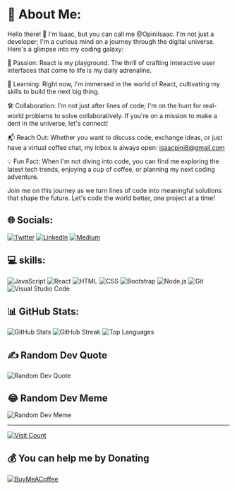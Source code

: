 # 💫 About Me:

Hello there! 👋 I'm Isaac, but you can call me @OpiniIsaac. I'm not just a developer; I'm a curious mind on a journey through the digital universe. Here's a glimpse into my coding galaxy:

🚀 Passion: React is my playground. The thrill of crafting interactive user interfaces that come to life is my daily adrenaline.

🌱 Learning: Right now, I'm immersed in the world of React, cultivating my skills to build the next big thing.

🛠️ Collaboration: I'm not just after lines of code; I'm on the hunt for real-world problems to solve collaboratively. If you're on a mission to make a dent in the universe, let's connect!

📬 Reach Out: Whether you want to discuss code, exchange ideas, or just have a virtual coffee chat, my inbox is always open: isaacpini8@gmail.com

💡 Fun Fact: When I'm not diving into code, you can find me exploring the latest tech trends, enjoying a cup of coffee, or planning my next coding adventure.

Join me on this journey as we turn lines of code into meaningful solutions that shape the future. Let's code the world better, one project at a time!


## 🌐 Socials:
[![Twitter](https://img.icons8.com/color/48/000000/twitter--v1.png)](https://twitter.com/opiniisaac256) 
[![LinkedIn](https://img.icons8.com/color/48/000000/linkedin.png)](https://linkedin.com/in/opini-isaac-2320b71b7)
[![Medium](https://img.icons8.com/color/48/000000/medium-monogram.png)](https://medium.com/@isaacopini8)

## 💻 skills:
![JavaScript](https://img.icons8.com/color/48/000000/javascript.png)
![React](https://img.icons8.com/color/48/000000/react-native.png)
![HTML](https://img.icons8.com/color/48/000000/html-5.png)
![CSS](https://img.icons8.com/color/48/000000/css3.png)
![Bootstrap](https://img.icons8.com/color/48/000000/bootstrap.png)
![Node.js](https://img.icons8.com/color/48/000000/nodejs.png)
![Git](https://img.icons8.com/color/48/000000/git.png)
![Visual Studio Code](https://img.icons8.com/color/48/000000/visual-studio-code-2019.png)



## 📊 GitHub Stats:
![GitHub Stats](https://github-readme-stats.vercel.app/api?username=opiniisaac&theme=dark&hide_border=false&include_all_commits=true&count_private=true)
![GitHub Streak](https://github-readme-streak-stats.herokuapp.com/?user=opiniisaac&theme=dark&hide_border=false)
![Top Languages](https://github-readme-stats.vercel.app/api/top-langs/?username=opiniisaac&theme=dark&hide_border=false&include_all_commits=true&count_private=true&layout=compact)

## ✍️ Random Dev Quote
![Random Dev Quote](https://quotes-github-readme.vercel.app/api?type=vertical&theme=radical)

## 😂 Random Dev Meme
![Random Dev Meme](https://randommeme-five.vercel.app/)

---

[![Visit Count](https://visitcount.itsvg.in/api?id=opiniisaac&icon=3&color=0)](https://visitcount.itsvg.in)

## 💰 You can help me by Donating
[![BuyMeACoffee](https://img.shields.io/badge/Buy%20Me%20a%20Coffee-ffdd00?style=for-the-badge&logo=buy-me-a-coffee&logoColor=black)](https://buymeacoffee.com/isaacopini) 
